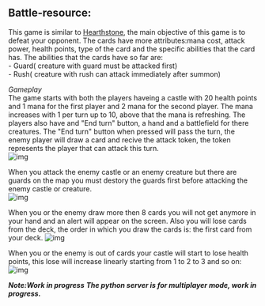   ## Battle-resource:
  
   This game is similar to [Hearthstone](https://playhearthstone.com/en-us/), the main objective of this game is to defeat your opponent. The cards have more attributes:mana cost, attack power, health points, type of the card and the specific abilities that the card has.
   The abilities that the cards have so far are:</br>
      - Guard( creature with guard must be attacked first)</br>
      - Rush( creature with rush can attack immediately after summon)</br>
   
   *Gameplay*</br>
   The game starts with both the players haveing a castle with 20 health points and 1 mana for the first player and 2 mana for the second player. The mana increases with 1 per turn up to 10, above that the mana is refreshing. The players also have and "End turn" button, a hand and a battlefield for there creatures. The "End turn" button when pressed will pass the turn, the enemy player will draw a card and recive the attack token, the token represents the player that can attack this turn.</br>
   ![img](https://github.com/ManoloiuAlexandru/Battle_resurce/blob/master/msg1.png)</br>
  
  When you attack the enemy castle or an enemy creature but there are guards on the map you must destory the guards first before attacking the enemy castle or creature.</br>
  ![img](https://github.com/ManoloiuAlexandru/Battle_resurce/blob/master/message3.png)</br>
  
  When you or the enemy draw more then 8 cards you will not get anymore in your hand and an alert will appear on the screen. Also you will lose cards from the deck, the order in which you draw the cards is: the first card from your deck.
  ![img](https://github.com/ManoloiuAlexandru/Battle_resurce/blob/master/message2.png)</br>
  
  When you or the enemy is out of cards your castle will start to lose health points, this lose will increase linearly starting from 1 to 2 to 3 and so on:</br>
  ![img](https://github.com/ManoloiuAlexandru/Battle_resurce/blob/master/msg2.png)</br>
  
***Note:Work in progress***
***The python server is for multiplayer mode, work in progress.***
      
